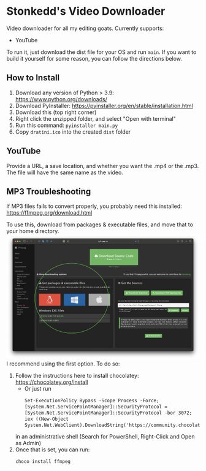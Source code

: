 # Stonkedd's Video Downloader
Video downloader for all my editing goats. Currently supports:
- YouTube

To run it, just download the dist file for your OS and run `main`. If you want to build it yourself for some reason, you can follow the directions below.

## How to Install
1. Download any version of Python > 3.9: https://www.python.org/downloads/
2. Download PyInstaller: https://pyinstaller.org/en/stable/installation.html
3. Download this (top right corner)
4. Right click the unzipped folder, and select "Open with terminal"
5. Run this command: ```pyinstaller main.py```
6. Copy ```dratini.ico``` into the created ```dist``` folder

## YouTube
Provide a URL, a save location, and whether you want the .mp4 or the .mp3. The file will have the same name as the video.

## MP3 Troubleshooting
If MP3 files fails to convert properly, you probably need this installed: https://ffmpeg.org/download.html

To use this, download from packages & executable files, and move that to your home directory.
![](./ffmpeg.png)
I recommend using the first option. To do so:
1. Follow the instructions here to install chocolatey: https://chocolatey.org/install 
    - Or just run 
        ```
        Set-ExecutionPolicy Bypass -Scope Process -Force; [System.Net.ServicePointManager]::SecurityProtocol = [System.Net.ServicePointManager]::SecurityProtocol -bor 3072; iex ((New-Object System.Net.WebClient).DownloadString('https://community.chocolatey.org/install.ps1'))
        ```
    in an administrative shell (Search for PowerShell, Right-Click and Open as Admin)
2. Once that is set, you can run:
    ```
    choco install ffmpeg
    ```
